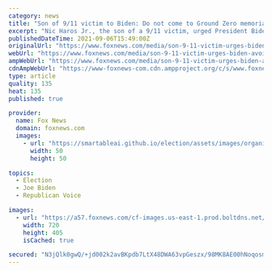 ```yaml
---
category: news
title: "Son of 9/11 victim to Biden: Do not come to Ground Zero memorials"
excerpt: "Nic Haros Jr., the son of a 9/11 victim, urged President Biden to avoid attending 20-year memorials during an interview on \"Fox & Friends\" on Monday."
publishedDateTime: 2021-09-06T15:49:00Z
originalUrl: "https://www.foxnews.com/media/son-9-11-victim-urges-biden-avoid-ground-zero-memorial"
webUrl: "https://www.foxnews.com/media/son-9-11-victim-urges-biden-avoid-ground-zero-memorial"
ampWebUrl: "https://www.foxnews.com/media/son-9-11-victim-urges-biden-avoid-ground-zero-memorial.amp"
cdnAmpWebUrl: "https://www-foxnews-com.cdn.ampproject.org/c/s/www.foxnews.com/media/son-9-11-victim-urges-biden-avoid-ground-zero-memorial.amp"
type: article
quality: 135
heat: 135
published: true

provider:
  name: Fox News
  domain: foxnews.com
  images:
    - url: "https://smartableai.github.io/election/assets/images/organizations/foxnews.com-50x50.jpg"
      width: 50
      height: 50

topics:
  - Election
  - Joe Biden
  - Republican Voice

images:
  - url: "https://a57.foxnews.com/cf-images.us-east-1.prod.boltdns.net/v1/static/694940094001/c7287a1d-46a0-4b90-be6f-0af4de47b4d2/8ff0fc81-a822-4fb5-b437-50b0bd85f38c/1280x720/match/720/405/image.jpg?ve=1&tl=1"
    width: 720
    height: 405
    isCached: true

secured: "N3jQlk0gwQ/+jd002k2avBKpdb7LtX48DWA63vpGeszx/98MK8AE00hNoqosmIHBSid4As81uzhlxv0cSeG4z7MG3+lEWsa1jiUbOi1oF2BSkgHKr9CggqI82eebbU51/uB7w0e/flrUAWQOu3GhC1b4KNZshmuZs5RF/Eg9HWxLEdXwZqKb6G8cIcY0zVOCcqZwLgMhWzBKW9bOZ9nF0OJaUwZszLZ7wp2xPm0ORHRzAzXxtbN5dw8IPysnO/ngU6Q0JLlqp45ToezLtznywAPYL+H2hEInoAwpL1TytbolELR+L0MRxKqJRTRZ6EARH5cMT5FL/YLQNRssXi8U9Ka3Eu7GjxsEEeTrdjtwkcc=;m3/93GP1hfH8AnMMk0ubpA=="
---
```


